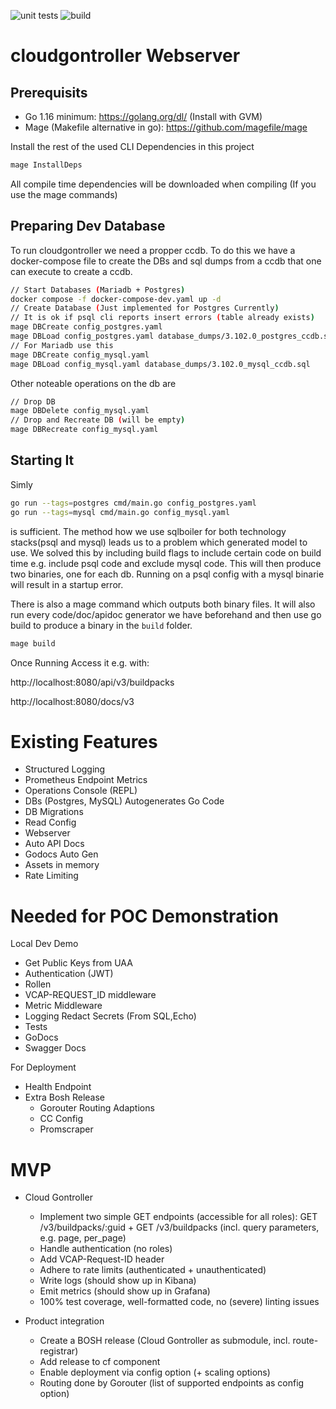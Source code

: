 ![unit tests](https://github.tools.sap/cloudfoundry/cloudgontroller/workflows/Run%20unit%20tests/badge.svg) ![build](https://github.tools.sap/cloudfoundry/cloudgontroller/workflows/Build%20binaries/badge.svg)
# cloudgontroller Webserver
## Prerequisits
- Go 1.16 minimum: https://golang.org/dl/ (Install with GVM)
- Mage (Makefile alternative in go): https://github.com/magefile/mage

Install the rest of the used CLI Dependencies in this project
```bash
mage InstallDeps
```
All compile time dependencies will be downloaded when compiling (If you use the mage commands)

## Preparing Dev Database

To run cloudgontroller we need a propper ccdb.
To do this we have a docker-compose file to create the DBs and sql dumps from a ccdb that one can execute to create a ccdb.

```bash
// Start Databases (Mariadb + Postgres)
docker compose -f docker-compose-dev.yaml up -d
// Create Database (Just implemented for Postgres Currently)
// It is ok if psql cli reports insert errors (table already exists)
mage DBCreate config_postgres.yaml
mage DBLoad config_postgres.yaml database_dumps/3.102.0_postgres_ccdb.sql
// For Mariadb use this
mage DBCreate config_mysql.yaml
mage DBLoad config_mysql.yaml database_dumps/3.102.0_mysql_ccdb.sql
```

Other noteable operations on the db are
```bash
// Drop DB
mage DBDelete config_mysql.yaml
// Drop and Recreate DB (will be empty)
mage DBRecreate config_mysql.yaml
```

## Starting It
Simly
```bash
go run --tags=postgres cmd/main.go config_postgres.yaml
go run --tags=mysql cmd/main.go config_mysql.yaml
```
is sufficient. The method how we use sqlboiler for both technology stacks(psql and mysql) leads us to a problem which generated model to use.
We solved this by including build flags to include certain code on build time e.g. include psql code and exclude mysql code.
This will then produce two binaries, one for each db. Running on a psql config with a mysql binarie will result in a startup error.

There is also a mage command which outputs both binary files.
It will also run every code/doc/apidoc generator we have beforehand and then use
go build to produce a binary in the `build` folder.
```bash
mage build
```

Once Running Access it e.g. with:

http://localhost:8080/api/v3/buildpacks

http://localhost:8080/docs/v3


# Existing Features
- Structured Logging
- Prometheus Endpoint Metrics
- Operations Console (REPL)
- DBs (Postgres, MySQL) Autogenerates Go Code
- DB Migrations
- Read Config
- Webserver
- Auto API Docs
- Godocs Auto Gen
- Assets in memory
- Rate Limiting


# Needed for POC Demonstration
Local Dev Demo
- Get Public Keys from UAA
- Authentication (JWT)
- Rollen
- VCAP-REQUEST_ID middleware
- Metric Middleware
- Logging Redact Secrets (From SQL,Echo)
- Tests
- GoDocs
- Swagger Docs

For Deployment
- Health Endpoint
- Extra Bosh Release
  - Gorouter Routing Adaptions
  - CC Config
  - Promscraper


# MVP

- Cloud Gontroller
  - Implement two simple GET endpoints (accessible for all roles): GET /v3/buildpacks/:guid + GET /v3/buildpacks (incl. query parameters, e.g. page, per_page)
  - Handle authentication (no roles)
  - Add VCAP-Request-ID header
  - Adhere to rate limits (authenticated + unauthenticated)
  - Write logs (should show up in Kibana)
  - Emit metrics (should show up in Grafana)
  - 100% test coverage, well-formatted code, no (severe) linting issues

- Product integration
  - Create a BOSH release (Cloud Gontroller as submodule, incl. route-registrar)
  - Add release to cf component
  - Enable deployment via config option (+ scaling options)
  - Routing done by Gorouter (list of supported endpoints as config option)
